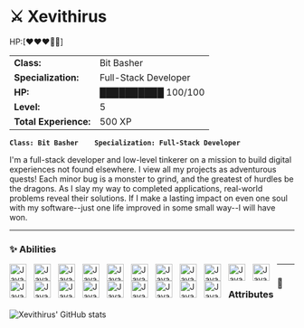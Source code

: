 # ⚔ Xevithirus  
HP:[❤❤❤🤍🤍]

<!-- Character Stats -->
<table align="center">
  <tr>
    <td><strong>Class:</strong></td>
    <td>Bit Basher</td>
  </tr>
  <tr>
    <td><strong>Specialization:</strong></td>
    <td>Full-Stack Developer</td>
  </tr>
  <tr>
    <td><strong>HP:</strong></td>
    <td>██████████ 100/100</td>
  </tr>
  <tr>
    <td><strong>Level:</strong></td>
    <td>5</td>
  </tr>
  <tr>
    <td><strong>Total Experience:</strong></td>
    <td>500 XP</td>
  </tr>
</table>

**`Class: Bit Basher    Specialization: Full-Stack Developer`**

I'm a full-stack developer and low-level tinkerer on a mission to build digital experiences not found elsewhere. I view all my projects as adventurous quests! Each minor bug is a monster to grind, and the greatest of hurdles be the dragons. As I slay my way to completed applications, real-world problems reveal their solutions. If I make a lasting impact on even one soul with my software--just one life improved in some small way--I will have won. 

---
### ✨ Abilities

<img align="left" alt="Java" width="30px" style="padding-right:10px;" src="https://cdn.jsdelivr.net/gh/devicons/devicon@latest/icons/cplusplus/cplusplus-original.svg" />
<img align="left" alt="Java" width="30px" style="padding-right:10px;" src="https://cdn.jsdelivr.net/gh/devicons/devicon@latest/icons/javascript/javascript-original.svg" />
<img align="left" alt="Java" width="30px" style="padding-right:10px;" src="https://cdn.jsdelivr.net/gh/devicons/devicon@latest/icons/visualstudio/visualstudio-original.svg" />
<img align="left" alt="Java" width="30px" style="padding-right:10px;" src="https://cdn.jsdelivr.net/gh/devicons/devicon@latest/icons/vscode/vscode-original-wordmark.svg" />            
<img align="left" alt="Java" width="30px" style="padding-right:10px;" src="https://cdn.jsdelivr.net/gh/devicons/devicon@latest/icons/git/git-original-wordmark.svg" />          
<img align="left" alt="Java" width="30px" style="padding-right:10px;" src="https://cdn.jsdelivr.net/gh/devicons/devicon@latest/icons/html5/html5-original.svg" />          
<img align="left" alt="Java" width="30px" style="padding-right:10px;" src="https://cdn.jsdelivr.net/gh/devicons/devicon@latest/icons/react/react-original-wordmark.svg" />          
<img align="left" alt="Java" width="30px" style="padding-right:10px;" src="https://cdn.jsdelivr.net/gh/devicons/devicon@latest/icons/unrealengine/unrealengine-original.svg" />
<img align="left" alt="Java" width="30px" style="padding-right:10px;" src="https://cdn.jsdelivr.net/gh/devicons/devicon@latest/icons/nodejs/nodejs-original-wordmark.svg" />
<img align="left" alt="Java" width="30px" style="padding-right:10px;" src="https://cdn.jsdelivr.net/gh/devicons/devicon@latest/icons/bash/bash-original.svg" />
<img align="left" alt="Java" width="30px" style="padding-right:10px;" src="https://cdn.jsdelivr.net/gh/devicons/devicon@latest/icons/canva/canva-original.svg" />
<img align="left" alt="Java" width="30px" style="padding-right:10px;" src="https://cdn.jsdelivr.net/gh/devicons/devicon@latest/icons/confluence/confluence-plain-wordmark.svg" />            
<img align="left" alt="Java" width="30px" style="padding-right:10px;" src="https://cdn.jsdelivr.net/gh/devicons/devicon@latest/icons/godot/godot-original.svg" />          
<img align="left" alt="Java" width="30px" style="padding-right:10px;" src="https://cdn.jsdelivr.net/gh/devicons/devicon@latest/icons/json/json-original.svg" />                 
<img align="left" alt="Java" width="30px" style="padding-right:10px;" src="https://cdn.jsdelivr.net/gh/devicons/devicon@latest/icons/linux/linux-original.svg" />          
<img align="left" alt="Java" width="30px" style="padding-right:10px;" src="https://cdn.jsdelivr.net/gh/devicons/devicon@latest/icons/powershell/powershell-original.svg" />          
<img align="left" alt="Java" width="30px" style="padding-right:10px;" src="https://cdn.jsdelivr.net/gh/devicons/devicon@latest/icons/python/python-original.svg" />                   
<img align="left" alt="Java" width="30px" style="padding-right:10px;" src="https://cdn.jsdelivr.net/gh/devicons/devicon@latest/icons/stackoverflow/stackoverflow-original.svg" />            
<img align="left" alt="Java" width="30px" style="padding-right:10px;" src="https://cdn.jsdelivr.net/gh/devicons/devicon@latest/icons/vitejs/vitejs-original.svg" />         
<img align="left" alt="Java" width="30px" style="padding-right:10px;" src="https://cdn.jsdelivr.net/gh/devicons/devicon@latest/icons/vim/vim-original.svg" />


---
### 📜 Attributes

![Xevithirus' GitHub stats](https://github-readme-stats.vercel.app/api?username=xevithirus&show_icons=true&theme=tokyonight)

#
